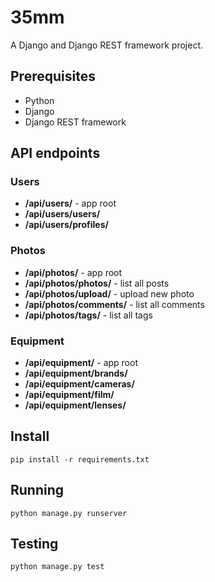 # 35mm

A Django and Django REST framework project.

## Prerequisites
* Python
* Django
* Django REST framework

## API endpoints

### Users
* **/api/users/** - app root
* **/api/users/users/**
* **/api/users/profiles/**

### Photos
* **/api/photos/** - app root
* **/api/photos/photos/** - list all posts
* **/api/photos/upload/** - upload new photo
* **/api/photos/comments/** - list all comments
* **/api/photos/tags/** - list all tags

### Equipment
* **/api/equipment/** - app root
* **/api/equipment/brands/**
* **/api/equipment/cameras/**
* **/api/equipment/film/**
* **/api/equipment/lenses/**

## Install
`pip install -r requirements.txt`

## Running
`python manage.py runserver`

## Testing
`python manage.py test`

